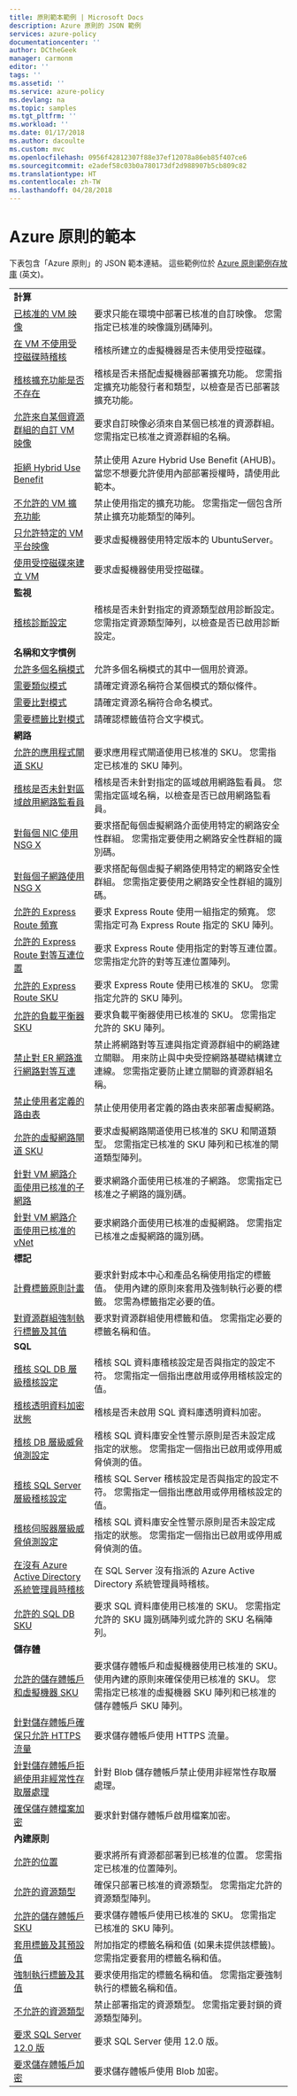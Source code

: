 ```yaml
---
title: 原則範本範例 | Microsoft Docs
description: Azure 原則的 JSON 範例
services: azure-policy
documentationcenter: ''
author: DCtheGeek
manager: carmonm
editor: ''
tags: ''
ms.assetid: ''
ms.service: azure-policy
ms.devlang: na
ms.topic: samples
ms.tgt_pltfrm: ''
ms.workload: ''
ms.date: 01/17/2018
ms.author: dacoulte
ms.custom: mvc
ms.openlocfilehash: 0956f42812307f88e37ef12078a86eb85f407ce6
ms.sourcegitcommit: e2adef58c03b0a780173df2d988907b5cb809c82
ms.translationtype: HT
ms.contentlocale: zh-TW
ms.lasthandoff: 04/28/2018
---
```

# <a name="templates-for-azure-policy"></a>Azure 原則的範本

下表包含「Azure 原則」的 JSON 範本連結。 這些範例位於 [Azure 原則範例存放庫](https://github.com/Azure/azure-policy) \(英文\)。

| | |
|---|---|
|**計算**||
| [已核准的 VM 映像](scripts/allowed-custom-images.md) | 要求只能在環境中部署已核准的自訂映像。 您需指定已核准的映像識別碼陣列。 |
| [在 VM 不使用受控磁碟時稽核](scripts/create-vm-managed-disk.md) | 稽核所建立的虛擬機器是否未使用受控磁碟。|
| [稽核擴充功能是否不存在](scripts/audit-ext-not-exist.md) | 稽核是否未搭配虛擬機器部署擴充功能。 您需指定擴充功能發行者和類型，以檢查是否已部署該擴充功能。 |
| [允許來自某個資源群組的自訂 VM 映像](scripts/allow-custom-vm-image.md) |  要求自訂映像必須來自某個已核准的資源群組。 您需指定已核准之資源群組的名稱。 |
| [拒絕 Hybrid Use Benefit](scripts/deny-hybrid-use.md) | 禁止使用 Azure Hybrid Use Benefit (AHUB)。 當您不想要允許使用內部部署授權時，請使用此範本。 |
| [不允許的 VM 擴充功能](scripts/not-allowed-vm-ext.md) | 禁止使用指定的擴充功能。 您需指定一個包含所禁止擴充功能類型的陣列。 |
| [只允許特定的 VM 平台映像](scripts/allow-certain-vm-image.md) | 要求虛擬機器使用特定版本的 UbuntuServer。 |
| [使用受控磁碟來建立 VM](scripts/use-managed-disk-vm.md) | 要求虛擬機器使用受控磁碟。|
|**監視**||
| [稽核診斷設定](scripts/audit-diag-setting.md) | 稽核是否未針對指定的資源類型啟用診斷設定。 您需指定資源類型陣列，以檢查是否已啟用診斷設定。 |
|**名稱和文字慣例**||
| [允許多個名稱模式](scripts/allow-multiple-name-patterns.md) | 允許多個名稱模式的其中一個用於資源。 |
| [需要類似模式](scripts/enforce-like-pattern.md) | 請確定資源名稱符合某個模式的類似條件。 |
| [需要比對模式](scripts/enforce-match-pattern.md) | 請確定資源名稱符合命名模式。 |
| [需要標籤比對模式](scripts/enforce-tag-match-pattern.md) | 請確認標籤值符合文字模式。 |
|**網路**||
| [允許的應用程式閘道 SKU](scripts/allowed-app-gate-sku.md) | 要求應用程式閘道使用已核准的 SKU。 您需指定已核准的 SKU 陣列。 |
| [稽核是否未針對區域啟用網路監看員](scripts/net-watch-not-enabled.md) | 稽核是否未針對指定的區域啟用網路監看員。 您需指定區域名稱，以檢查是否已啟用網路監看員。 |
| [對每個 NIC 使用 NSG X](scripts/nsg-on-nic.md) | 要求搭配每個虛擬網路介面使用特定的網路安全性群組。 您需指定要使用之網路安全性群組的識別碼。 |
| [對每個子網路使用 NSG X](scripts/nsg-on-subnet.md) | 要求搭配每個虛擬子網路使用特定的網路安全性群組。 您需指定要使用之網路安全性群組的識別碼。 |
| [允許的 Express Route 頻寬](scripts/allowed-er-band.md) | 要求 Express Route 使用一組指定的頻寬。 您需指定可為 Express Route 指定的 SKU 陣列。 |
| [允許的 Express Route 對等互連位置](scripts/allowed-peering-er.md) | 要求 Express Route 使用指定的對等互連位置。 您需指定允許的對等互連位置陣列。 |
| [允許的 Express Route SKU](scripts/allowed-er-skus.md) | 要求 Express Route 使用已核准的 SKU。 您需指定允許的 SKU 陣列。 |
| [允許的負載平衡器 SKU](scripts/allowed-lb-skus.md) | 要求負載平衡器使用已核准的 SKU。 您需指定允許的 SKU 陣列。 |
| [禁止對 ER 網路進行網路對等互連](scripts/no-peering-er-net.md) | 禁止將網路對等互連與指定資源群組中的網路建立關聯。 用來防止與中央受控網路基礎結構建立連線。 您需指定要防止建立關聯的資源群組名稱。 |
| [禁止使用者定義的路由表](scripts/no-user-def-route-table.md)  |禁止使用使用者定義的路由表來部署虛擬網路。 |
| [允許的虛擬網路閘道 SKU](scripts/allowed-vn-gate-sku.md) | 要求虛擬網路閘道使用已核准的 SKU 和閘道類型。 您需指定已核准的 SKU 陣列和已核准的閘道類型陣列。 |
| [針對 VM 網路介面使用已核准的子網路](scripts/use-approved-subnet-vm-nics.md) | 要求網路介面使用已核准的子網路。 您需指定已核准之子網路的識別碼。 |
| [針對 VM 網路介面使用已核准的 vNet](scripts/use-approved-vnet-vm-nics.md) | 要求網路介面使用已核准的虛擬網路。 您需指定已核准之虛擬網路的識別碼。 |
|**標記**||
| [計費標籤原則計畫](scripts/billing-tags-policy-init.md) | 要求針對成本中心和產品名稱使用指定的標籤值。 使用內建的原則來套用及強制執行必要的標籤。 您需為標籤指定必要的值。  |
| [對資源群組強制執行標籤及其值](scripts/enforce-tag-rg.md) | 要求對資源群組使用標籤和值。 您需指定必要的標籤名稱和值。  |
|**SQL**||
| [稽核 SQL DB 層級稽核設定](scripts/audit-sql-db-audit-setting.md) | 稽核 SQL 資料庫稽核設定是否與指定的設定不符。 您需指定一個指出應啟用或停用稽核設定的值。  |
| [稽核透明資料加密狀態](scripts/audit-trans-data-enc-status.md) | 稽核是否未啟用 SQL 資料庫透明資料加密。  |
| [稽核 DB 層級威脅偵測設定](scripts/audit-db-threat-det-setting.md) | 稽核 SQL 資料庫安全性警示原則是否未設定成指定的狀態。 您需指定一個指出已啟用或停用威脅偵測的值。  |
| [稽核 SQL Server 層級稽核設定](scripts/audit-sql-ser-leve-audit-setting.md) | 稽核 SQL Server 稽核設定是否與指定的設定不符。 您需指定一個指出應啟用或停用稽核設定的值。 |
| [稽核伺服器層級威脅偵測設定](scripts/audit-sql-ser-threat-det-setting.md) | 稽核 SQL 資料庫安全性警示原則是否未設定成指定的狀態。 您需指定一個指出已啟用或停用威脅偵測的值。  |
| [在沒有 Azure Active Directory 系統管理員時稽核](scripts/audit-no-aad-admin.md) | 在 SQL Server 沒有指派的 Azure Active Directory 系統管理員時稽核。 |
| [允許的 SQL DB SKU](scripts/allowed-sql-db-skus.md) | 要求 SQL 資料庫使用已核准的 SKU。 您需指定允許的 SKU 識別碼陣列或允許的 SKU 名稱陣列。 |
|**儲存體**||
| [允許的儲存體帳戶和虛擬機器 SKU](scripts/allowed-skus-storage.md) | 要求儲存體帳戶和虛擬機器使用已核准的 SKU。 使用內建的原則來確保使用已核准的 SKU。 您需指定已核准的虛擬機器 SKU 陣列和已核准的儲存體帳戶 SKU 陣列。 |
| [針對儲存體帳戶確保只允許 HTTPS 流量](scripts/ensure-https-stor-acct.md) | 要求儲存體帳戶使用 HTTPS 流量。  |
| [針對儲存體帳戶拒絕使用非經常性存取層處理](scripts/deny-cool-access-tiering.md) | 針對 Blob 儲存體帳戶禁止使用非經常性存取層處理。  |
| [確保儲存體檔案加密](scripts/ensure-store-file-enc.md) | 要求針對儲存體帳戶啟用檔案加密。  |
|**內建原則**||
| [允許的位置](scripts/allowed-locs.md) | 要求將所有資源都部署到已核准的位置。 您需指定已核准的位置陣列。  |
| [允許的資源類型](scripts/allowed-res-types.md) | 確保只部署已核准的資源類型。 您需指定允許的資源類型陣列。  |
| [允許的儲存體帳戶 SKU](scripts/allowed-stor-acct-skus.md) | 要求儲存體帳戶使用已核准的 SKU。 您需指定已核准的 SKU 陣列。 |
| [套用標籤及其預設值](scripts/apply-tag-def-val.md) | 附加指定的標籤名稱和值 (如果未提供該標籤)。 您需指定要套用的標籤名稱和值。  |
| [強制執行標籤及其值](scripts/enforce-tag-val.md) | 要求使用指定的標籤名稱和值。 您需指定要強制執行的標籤名稱和值。  |
| [不允許的資源類型](scripts/not-allowed-res-type.md) | 禁止部署指定的資源類型。 您需指定要封鎖的資源類型陣列。  |
| [要求 SQL Server 12.0 版](scripts/req-sql-12.md) | 要求 SQL Server 使用 12.0 版。  |
| [要求儲存體帳戶加密](scripts/req-store-acct-enc.md) | 要求儲存體帳戶使用 Blob 加密。  |
